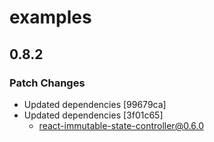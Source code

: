 # examples

## 0.8.2
### Patch Changes

- Updated dependencies [99679ca]
- Updated dependencies [3f01c65]
  - react-immutable-state-controller@0.6.0
